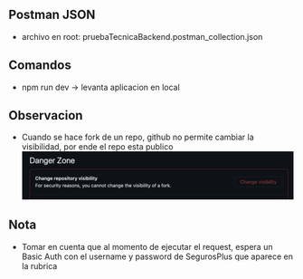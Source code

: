 ## Postman JSON
* archivo en root: pruebaTecnicaBackend.postman_collection.json

## Comandos
* npm run dev -> levanta aplicacion en local

## Observacion
* Cuando se hace fork de un repo, github no permite cambiar la visibilidad, por ende el repo esta publico
![alt text](<Screenshot 2024-02-26 at 07.40.59.png>)

## Nota
* Tomar en cuenta que al momento de ejecutar el request, espera un Basic Auth con el username y password de SegurosPlus
que aparece en la rubrica